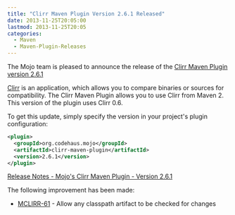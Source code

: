 ```yaml
---
title: "Clirr Maven Plugin Version 2.6.1 Released"
date: 2013-11-25T20:05:00
lastmod: 2013-11-25T20:05
categories:
  - Maven
  - Maven-Plugin-Releases
---
```

The Mojo team is pleased to announce the release of the 
[Clirr Maven Plugin version 2.6.1](http://mojo.codehaus.org/clirr-maven-plugin/)

[Clirr](http://clirr.sourceforge.net/) is an application, which allows you to compare 
binaries or sources for compatibility. The Clirr Maven Plugin allows 
you to use Clirr from Maven 2. This version of the plugin uses Clirr 0.6.

<!-- more -->

To get this update, simply specify the version in your project's
plugin configuration:

```xml
<plugin>
  <groupId>org.codehaus.mojo</groupId>
  <artifactId>clirr-maven-plugin</artifactId>
  <version>2.6.1</version>
</plugin>
```

[Release Notes - Mojo's Clirr Maven Plugin - Version 2.6.1](http://jira.codehaus.org/secure/ReleaseNote.jspa?projectId=11227&version=19639)

The following improvement has been made:

* [MCLIRR-61](https://issues.apache.org/jira/browse/MCLIRR-61) - Allow any classpath artifact to be checked for changes

